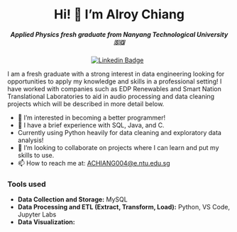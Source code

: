 <div align="center">
  <h1><strong>Hi! 👋 I’m Alroy Chiang</strong></h1>
</div>

<h5 align="center"><i>Applied Physics fresh graduate from Nanyang Technological University 🇸🇬</i></h5>

<div align="center">
  
  [![Linkedin Badge](https://img.shields.io/badge/LinkedIn-0077B5?style=flat&logo=linkedin&logoColor=white)](https://www.linkedin.com/in/alroy-chiang-329ba117b/)&nbsp;&nbsp;
</div>
  
I am a fresh graduate with a strong interest in data engineering looking for opportunities to apply my knowledge and skills in a professional setting! I have worked with companies such as EDP Renewables
and Smart Nation Translational Laboratories to aid in audio processing and data cleaning projects which will be described in more detail below.

- 👀 I’m interested in becoming a better programmer!
- 🌱 I have a brief experience with SQL, Java, and C.
- Currently using Python heavily for data cleaning and exploratory data analysis!
- 💞️ I’m looking to collaborate on projects where I can learn and put my skills to use.
- 📫 How to reach me at: ACHIANG004@e.ntu.edu.sg

### Tools used
* **Data Collection and Storage:** MySQL
*  **Data Processing and ETL (Extract, Transform, Load):** Python, VS Code, Jupyter Labs
*  **Data Visualization:**

<!---
roitoimalfoi/roitoimalfoi is a ✨ special ✨ repository because its `README.md` (this file) appears on your GitHub profile.
You can click the Preview link to take a look at your changes.
--->
